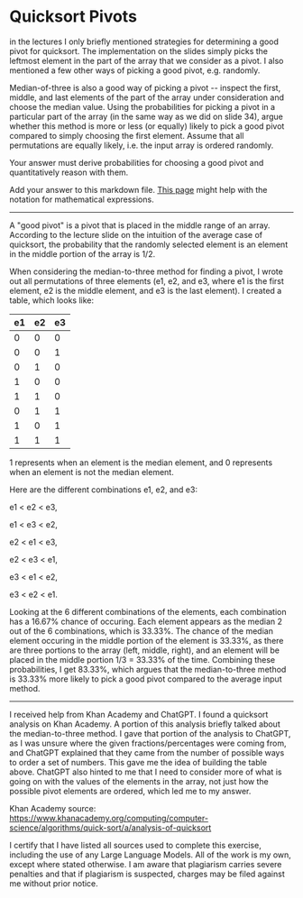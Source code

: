 # Quicksort Pivots

in the lectures I only briefly mentioned strategies for determining a good pivot
for quicksort. The implementation on the slides simply picks the leftmost
element in the part of the array that we consider as a pivot. I also mentioned a
few other ways of picking a good pivot, e.g. randomly.

Median-of-three is also a good way of picking a pivot -- inspect the first,
middle, and last elements of the part of the array under consideration and
choose the median value. Using the probabilities for picking a pivot in a
particular part of the array (in the same way as we did on slide 34), argue
whether this method is more or less (or equally) likely to pick a good pivot
compared to simply choosing the first element. Assume that all permutations are
equally likely, i.e. the input array is ordered randomly.

Your answer must derive probabilities for choosing a good pivot and
quantitatively reason with them.

Add your answer to this markdown file. [This
page](https://docs.github.com/en/get-started/writing-on-github/working-with-advanced-formatting/writing-mathematical-expressions)
might help with the notation for mathematical expressions.

-----

A "good pivot" is a pivot that is placed in the middle range of an array.  According to the lecture slide on the intuition of the average case of quicksort, the probability that the randomly selected element is an element in the middle portion of the array is 1/2.

When considering the median-to-three method for finding a pivot, I wrote out all permutations of three elements (e1, e2, and e3, where e1 is the first element, e2 is the middle element, and e3 is the last element).  I created a table, which looks like:

| e1 | e2 | e3 |
| -- | -- | -- |
| 0  | 0  | 0  |
| 0  | 0  | 1  |
| 0  | 1  | 0  |
| 1  | 0  | 0  |
| 1  | 1  | 0  |
| 0  | 1  | 1  |
| 1  | 0  | 1  |
| 1  | 1  | 1  |

1 represents when an element is the median element, and 0 represents when an element is not the median element.

Here are the different combinations e1, e2, and e3:

e1 < e2 < e3,

e1 < e3 < e2,

e2 < e1 < e3,

e2 < e3 < e1,

e3 < e1 < e2,

e3 < e2 < e1.

Looking at the 6 different combinations of the elements, each combination has a 16.67% chance of occuring.  Each element appears as the median 2 out of the 6 combinations, which is 33.33%.  The chance of the median element occuring in the middle portion of the element is 33.33%, as there are three portions to the array (left, middle, right), and an element will be placed in the middle portion 1/3 = 33.33% of the time.  Combining these probabilities, I get 83.33%, which argues that the median-to-three method is 33.33% more likely to pick a good pivot compared to the average input method.

-----

I received help from Khan Academy and ChatGPT.  I found a quicksort analysis on Khan Academy.  A portion of this analysis briefly talked about the median-to-three method.  I gave that portion of the analysis to ChatGPT, as I was unsure where the given fractions/percentages were coming from, and ChatGPT explained that they came from the number of possible ways to order a set of numbers.  This gave me the idea of building the table above.  ChatGPT also hinted to me that I need to consider more of what is going on with the values of the elements in the array, not just how the possible pivot elements are ordered, which led me to my answer.

Khan Academy source: https://www.khanacademy.org/computing/computer-science/algorithms/quick-sort/a/analysis-of-quicksort

I certify that I have listed all sources used to complete this exercise, including the use of any Large Language Models.  All of the work is my own, except where stated otherwise.  I am aware that plagiarism carries severe penalties and that if plagiarism is suspected, charges may be filed against me without prior notice.
